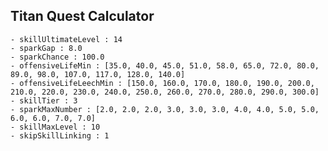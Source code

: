 ## Titan Quest Calculator

    - skillUltimateLevel : 14
    - sparkGap : 8.0
    - sparkChance : 100.0
    - offensiveLifeMin : [35.0, 40.0, 45.0, 51.0, 58.0, 65.0, 72.0, 80.0, 89.0, 98.0, 107.0, 117.0, 128.0, 140.0]
    - offensiveLifeLeechMin : [150.0, 160.0, 170.0, 180.0, 190.0, 200.0, 210.0, 220.0, 230.0, 240.0, 250.0, 260.0, 270.0, 280.0, 290.0, 300.0]
    - skillTier : 3
    - sparkMaxNumber : [2.0, 2.0, 2.0, 3.0, 3.0, 3.0, 4.0, 4.0, 5.0, 5.0, 6.0, 6.0, 7.0, 7.0]
    - skillMaxLevel : 10
    - skipSkillLinking : 1
